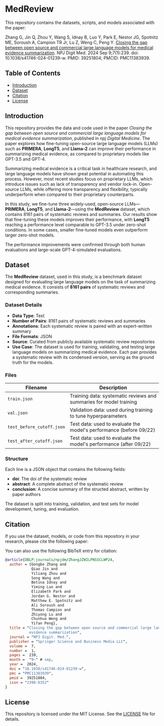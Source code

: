# MedReview

This repository contains the datasets, scripts, and models associated with the paper:

Zhang G, Jin Q, Zhou Y, Wang S, Idnay B, Luo Y, Park E, Nestor JG, Spotnitz ME, Soroush A, Campion TR Jr, Lu Z, Weng C, Peng Y. 
[Closing the gap between open source and commercial large language models for medical evidence summarization](https://www.nature.com/articles/s41746-024-01239-w). 
NPJ Digit Med. 2024 Sep 9;7(1):239. doi: 10.1038/s41746-024-01239-w. PMID: 39251804; PMCID: PMC11383939.

## Table of Contents

- [Introduction](#introduction)
- [Dataset](#dataset)
- [Citation](#citation)
- [License](#license)

## Introduction

This repository provides the data and code used in the paper *Closing the gap between open source and commercial large language models for medical evidence summarization*, published in *npj Digital Medicine*. The paper explores how fine-tuning open-source large language models (LLMs) such as **PRIMERA**, **LongT5**, and **Llama-2** can improve their performance in summarizing medical evidence, as compared to proprietary models like GPT-3.5 and GPT-4.

Summarizing medical evidence is a critical task in healthcare research, and large language models have shown great potential in automating this process. However, most recent studies focus on proprietary LLMs, which introduce issues such as lack of transparency and vendor lock-in. Open-source LLMs, while offering more transparency and flexibility, typically underperform when compared to their proprietary counterparts.

In this study, we fine-tune three widely-used, open-source LLMs—**PRIMERA**, **LongT5**, and **Llama-2**—using the **MedReview** dataset, which contains 8161 pairs of systematic reviews and summaries. Our results show that fine-tuning these models improves their performance, with **LongT5** reaching a performance level comparable to GPT-3.5 under zero-shot conditions. In some cases, smaller fine-tuned models even outperform larger zero-shot models.

The performance improvements were confirmed through both human evaluations and large-scale GPT-4-simulated evaluations.

## Dataset

The **MedReview** dataset, used in this study, is a benchmark dataset designed for evaluating large language models on the task of summarizing medical evidence. It consists of **8161 pairs** of systematic reviews and corresponding summaries.

### Dataset Details

- **Data Type**: Text
- **Number of Pairs**: 8161 pairs of systematic reviews and summaries
- **Annotations**: Each systematic review is paired with an expert-written summary
- **File Formats**: JSON
- **Source**: Curated from publicly available systematic review repositories
- **Use Case**: The dataset is used for training, validating, and testing large language models on summarizing medical evidence. Each pair provides a systematic review with its condensed version, serving as the ground truth for the models.

### Files

| Filename                  | Description                                                     |
|---------------------------|-----------------------------------------------------------------|
| `train.json` | Training data: systematic reviews and summaries for model training |
| `val.json`       | Validation data: used during training to tune hyperparameters    |
| `test_before_cutoff.json`       | Test data: used to evaluate the model's performance (before 09/22)    |
| `test_after_cutoff.json`      | Test data: used to evaluate the model's performance (after 09/22)        |


### Structure

Each line is a JSON object that contains the following fields:
- **doi**: The doi of the systematic review
- **abstract**: A complete abstract of the systematic review
- **conclusion**: A concise summary of the structed abstract, written by paper authors

The dataset is split into training, validation, and test sets for model development, tuning, and evaluation.

## Citation

If you use the dataset, models, or code from this repository in your research, please cite the following paper:


You can also use the following BibTeX entry for citation:

```bibtex
@article{DBLP:journals/npjdm/ZhangJZWILPNSSCLWP24,
  author = {Gongbo Zhang and
            Qiao Jin and
            Yiliang Zhou and
            Song Wang and
            Betina Idnay and
            Yiming Luo and
            Elizabeth Park and
            Jordan G. Nestor and
            Matthew E. Spotnitz and
            Ali Soroush and
            Thomas Campion and
            Zhiyong Lu and
            Chunhua Weng and
            Yifan Peng},
  title = "Closing the gap between open source and commercial large language models for medical
           evidence summarization",
  journal = "NPJ Digit. Med.",
  publisher = "Springer Science and Business Media LLC",
  volume =  7,
  number =  1,
  pages =  239,
  month =  "9~" # sep,
  year =  2024,
  doi = "10.1038/s41746-024-01239-w",
  pmc = "PMC11383939",
  pmid =  39251804,
  issn = "2398-6352"
}
```

## License

This repository is licensed under the MIT License. See the [LICENSE](./LICENSE) file for details.
